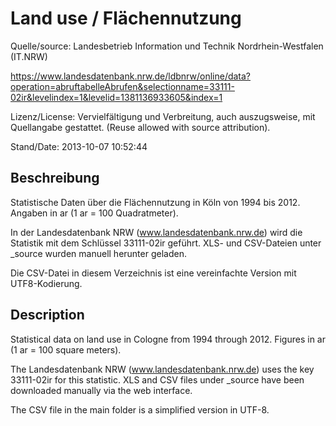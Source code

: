 # Land use / Flächennutzung

Quelle/source: Landesbetrieb Information und Technik Nordrhein-Westfalen  (IT.NRW)

https://www.landesdatenbank.nrw.de/ldbnrw/online/data?operation=abruftabelleAbrufen&selectionname=33111-02ir&levelindex=1&levelid=1381136933605&index=1

Lizenz/License: Vervielfältigung und Verbreitung, auch auszugsweise, mit Quellangabe gestattet. (Reuse allowed with source attribution).

Stand/Date: 2013-10-07 10:52:44

## Beschreibung

Statistische Daten über die Flächennutzung in Köln von 1994 bis 2012. Angaben in ar (1 ar = 100 Quadratmeter).

In der Landesdatenbank NRW (www.landesdatenbank.nrw.de) wird die Statistik mit dem Schlüssel 33111-02ir geführt. XLS- und CSV-Dateien unter _source wurden manuell herunter geladen.

Die CSV-Datei in diesem Verzeichnis ist eine vereinfachte Version mit UTF8-Kodierung.

## Description

Statistical data on land use in Cologne from 1994 through 2012. Figures in ar (1 ar = 100 square meters).

The Landesdatenbank NRW (www.landesdatenbank.nrw.de) uses the key 33111-02ir for this statistic. XLS and CSV files under _source have been downloaded manually via the web interface.

The CSV file in the main folder is a simplified version in UTF-8.
